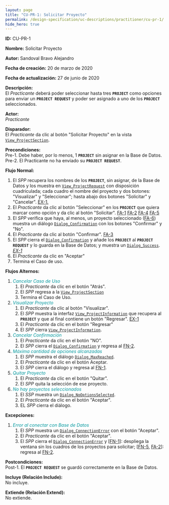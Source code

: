 ```yaml
---
layout: page
title: "CU-PR-1: Solicitar Proyecto"
permalink: /design-specification/uc-descriptions/practitioner/cu-pr-1/
hide_hero: true
---
```

<style>
   a.disabled {
      color: #03989E;
      pointer-events: none;
      cursor: default;
   }
</style>

**ID:** CU-PR-1

**Nombre:** Solicitar Proyecto

**Autor:** Sandoval Bravo Alejandro

**Fecha de creación:** 20 de marzo de 2020

**Fecha de actualización:** 27 de junio de 2020

**Descripción:**  
El *Practicante* deberá poder seleccionar hasta tres **`PROJECT`** como opciones para enviar un **`PROJECT REQUEST`** y poder ser asignado a uno de los **`PROJECT`** seleccionados.

**Actor:**  
*Practicante*

**Disparador:**  
El *Practicante* da clic al botón "Solicitar Proyecto" en la vista [`View_ProjectSection`][VPSC].

**Precondiciones:**  
Pre-1. Debe haber, por lo menos, 1 **`PROJECT`** sin asignar en la Base de Datos.  
Pre-2. El Practicante no ha enviado su **`PROJECT REQUEST`**.   

**Flujo Normal:**
  1. El <a id="fn_1"></a> *SPP* recupera los nombres de los **`PROJECT`**, sin asignar, de la Base de Datos y los muestra en [`View_ProjectRequest`][VPRQ] con disposición cuadriculada; cada cuadro el nombre del proyecto y dos botones: "Visualizar" y "Seleccionar"; hasta abajo dos botones "Solicitar" y "Cancelar". <a href="#ex_1">EX-1.</a>
  2. El <a id="fn_2"></a> *Practicante* da clic al botón "Seleccionar" en los **`PROJECT`** que quiera marcar como opción y da clic al botón "Solicitar". <a href="#fa_1">FA-1</a> <a href="#fa_2">FA-2</a> <a href="#fa_4">FA-4</a> <a href="#fa_5">FA-5</a>
  3. El *SPP* verifica que haya, al menos, un proyecto seleccionado (<a href="#fa_6">FA-6</a>) muestra un diálogo [`Dialog_Confirmation`][DLCO] con los botones "Confirmar" y "No".
  4. El *Practicante* da clic al botón "Confirmar". <a href="#fa_3">FA-3</a>
  5. El <a id="fn_5"></a> *SPP* cierra el [`Dialog_Confirmation`][DLCO] y añade los **`PROJECT`** al **`PROJECT REQUEST`** y lo guarda en la Base de Datos; y muestra un [`Dialog_Success`][DLSU]. <a href="#ex_1"><i>EX-1</i></a>
  6. El *Practicante* da clic en "Aceptar"
  7. Termina el Caso de uso.

**Flujos Alternos:**
  1. <a id="fa_1" class="disabled"><i>Cancelar Caso de Uso</i></a>
     1. El *Practicante* da clic en el botón "Atrás".
     2. El *SPP* regresa a la [`View_ProjectSection`][VPSC] 
     3. Termina el Caso de Uso.
  2. <a id="fa_2" class="disabled"><i>Visualizar Proyecto</i></a>
     1. El *Practicante* da clic al botón "Visualizar".
     2. El *SPP* muestra la interfaz [`View_ProjectInformation`][VPIN] que recupera al **`PROJECT`** y que al final contiene un botón "Regresar". <a href="#ex_1">EX-1</a>
     3. El *Practicante* da clic en el botón "Regresar"
     4. El *SPP* cierra [`View_ProjectInformation`][VPIN].
  3. <a id="fa_3" class="disabled"><i>Cancelar Confirmación</i></a>
     1. El *Practicante* da clic en el botón "NO".
     2. El *SPP* cierra el [`Dialog_Confirmation`][DLCO] y regresa al <a href="#fn_2">FN-2</a>.
  4. <a id="fa_4" class="disabled"><i>Máxima cantidad de opciones alcanzadas</i></a>
     1. El *SPP* muestra el diálogo [`Dialog_MaxReached`][DLMR]. 
     2. El *Practicante* da clic en el botón Aceptar.
     3. El *SPP* cierra el diálogo y regresa al <a href="#fn_1">FN-1</a>.
  5. <a id="fa_5" class="disabled"><i>Quitar Proyecto</i></a>
     1. El *Practicante* da clic en el botón "Quitar".
     2. El *SPP* quita la selección de ese proyecto.
  6. <a id="fa_6" class="disabled"><i>No hay proyectos seleccionados</i></a>
     1. El *SSP* muestra un [`Dialog_NoOptionsSelected`][DLNS].
     2. El *Practicante* da clic en el botón "Aceptar".
     3. EL *SPP* cierra el diálogo.

**Excepciones:**
   1. <a id="ex_1" class="disabled"><i>Error al conectar con Base de Datos</i></a>
      1. El *SPP* muestra un [`Dialog_ConnectionError`][DLCE] con el botón "Aceptar".
      2. El *Practicante* da clic en el botón "Aceptar".
      3. El *SPP* cierra el [`Dialog_ConnectionError`][DLCE] y [<a href="#fn_1">FN-1</a>]: despliega la ventana sin los cuadros de los proyectos para solicitar; [<a href="#fn_5">FN-5</a>, <a href="#fa_2">FA-2</a>]: regresa al <a href="#fn_2">FN-2</a>.

**Postcondiciones:**  
Post-1. El **`PROJECT REQUEST`** se guardó correctamente en la Base de Datos.

**Incluye (Relación Include):**  
No incluye.

**Extiende (Relación Extend):**  
No extiende.

[VPSC]: https://raw.githubusercontent.com/Phalord/PracticasProfesionales/gh-pages/assets/imgs/prototypes/practitioner/View_ProjectSection.png "`View_ProjectSection` Prototype"
[VPRQ]: https://raw.githubusercontent.com/Phalord/PracticasProfesionales/gh-pages/assets/imgs/prototypes/practitioner/View_ProjectRequest.png "`View_ProjectRequest` Prototype"
[VPIN]: https://raw.githubusercontent.com/Phalord/PracticasProfesionales/gh-pages/assets/imgs/prototypes/practitioner/View_ProjectInformation.png "`View_ProjectInformation` Prototype"
[DLCO]: https://raw.githubusercontent.com/Phalord/PracticasProfesionales/gh-pages/assets/imgs/prototypes/generals/Dialog_Confirmation.png "`Dialog_Confirmation` Prototype"
[DLSU]: https://raw.githubusercontent.com/Phalord/PracticasProfesionales/gh-pages/assets/imgs/prototypes/generals/Dialog_Success.png "`Dialog_Success` Prototype"
[DLMR]: https://raw.githubusercontent.com/Phalord/PracticasProfesionales/gh-pages/assets/imgs/prototypes/generals/Dialog_MaxReached.png "`Dialog_MaxReached` Prototype"
[DLCE]: https://raw.githubusercontent.com/Phalord/PracticasProfesionales/gh-pages/assets/imgs/prototypes/generals/Dialog_ConnectionError.png "`Dialog_ConnectionError` Prototype"
[DLNS]: https://raw.githubusercontent.com/Phalord/PracticasProfesionales/gh-pages/assets/imgs/prototypes/generals/Dialog_NoOptionsSelected.png "`Dialog_NoOptionsSelected` Prototype"